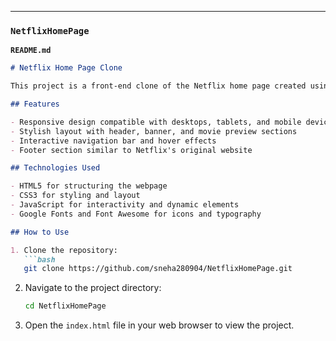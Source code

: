 ---

### `NetflixHomePage`  
**`README.md`**
```markdown
# Netflix Home Page Clone

This project is a front-end clone of the Netflix home page created using HTML, CSS, and JavaScript. The aim of this project is to replicate the look and feel of the official Netflix landing page for learning and practice purposes.

## Features

- Responsive design compatible with desktops, tablets, and mobile devices
- Stylish layout with header, banner, and movie preview sections
- Interactive navigation bar and hover effects
- Footer section similar to Netflix's original website

## Technologies Used

- HTML5 for structuring the webpage
- CSS3 for styling and layout
- JavaScript for interactivity and dynamic elements
- Google Fonts and Font Awesome for icons and typography

## How to Use

1. Clone the repository:
   ```bash
   git clone https://github.com/sneha280904/NetflixHomePage.git
   ```

2. Navigate to the project directory:
   ```bash
   cd NetflixHomePage
   ```

3. Open the `index.html` file in your web browser to view the project.

